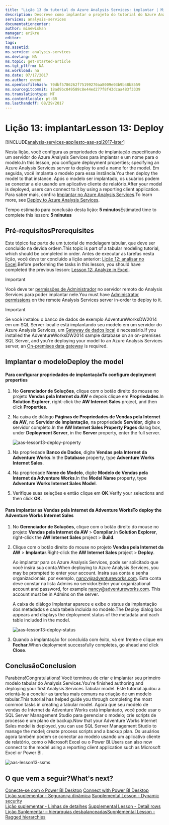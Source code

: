```yaml
---
title: "Lição 13 do tutorial do Azure Analysis Services: implantar | Microsoft Docs"
description: Descreve como implantar o projeto do tutorial do Azure Analysis Services.
services: analysis-services
documentationcenter: 
author: minewiskan
manager: erikre
editor: 
tags: 
ms.assetid: 
ms.service: analysis-services
ms.devlang: NA
ms.topic: get-started-article
ms.tgt_pltfrm: NA
ms.workload: na
ms.date: 07/17/2017
ms.author: owend
ms.openlocfilehash: 70dbf5786262f75199270aa8009e03b9b48b8559
ms.sourcegitcommit: 18ad9bc049589c8e44ed277f8f43dcaa483f3339
ms.translationtype: MT
ms.contentlocale: pt-BR
ms.lasthandoff: 08/29/2017
---
```

# <a name="lesson-13-deploy"></a><span data-ttu-id="56661-103">Lição 13: implantar</span><span class="sxs-lookup"><span data-stu-id="56661-103">Lesson 13: Deploy</span></span>

[!INCLUDE[analysis-services-appliesto-aas-sql2017-later](../../../includes/analysis-services-appliesto-aas-sql2017-later.md)]

<span data-ttu-id="56661-104">Nesta lição, você configura as propriedades de implantação especificando um servidor do Azure Analysis Services para implantar e um nome para o modelo.</span><span class="sxs-lookup"><span data-stu-id="56661-104">In this lesson, you configure deployment properties; specifying an Azure Analysis Services server to deploy to and a name for the model.</span></span> <span data-ttu-id="56661-105">Em seguida, você implanta o modelo para essa instância.</span><span class="sxs-lookup"><span data-stu-id="56661-105">You then deploy the model to that instance.</span></span> <span data-ttu-id="56661-106">Após o modelo ser implantado, os usuários podem se conectar a ele usando um aplicativo cliente de relatório.</span><span class="sxs-lookup"><span data-stu-id="56661-106">After your model is deployed, users can connect to it by using a reporting client application.</span></span> <span data-ttu-id="56661-107">Para saber mais, confira [Implantar no Azure Analysis Services](https://docs.microsoft.com/azure/analysis-services/analysis-services-deploy).</span><span class="sxs-lookup"><span data-stu-id="56661-107">To learn more, see [Deploy to Azure Analysis Services](https://docs.microsoft.com/azure/analysis-services/analysis-services-deploy).</span></span>  
  
<span data-ttu-id="56661-108">Tempo estimado para conclusão desta lição: **5 minutos**</span><span class="sxs-lookup"><span data-stu-id="56661-108">Estimated time to complete this lesson: **5 minutes**</span></span>  
  
## <a name="prerequisites"></a><span data-ttu-id="56661-109">Pré-requisitos</span><span class="sxs-lookup"><span data-stu-id="56661-109">Prerequisites</span></span>  
<span data-ttu-id="56661-110">Este tópico faz parte de um tutorial de modelagem tabular, que deve ser concluído na devida ordem.</span><span class="sxs-lookup"><span data-stu-id="56661-110">This topic is part of a tabular modeling tutorial, which should be completed in order.</span></span> <span data-ttu-id="56661-111">Antes de executar as tarefas nesta lição, você deve ter concluído a lição anterior: [Lição 12: analisar no Excel](../tutorials/aas-lesson-12-analyze-in-excel.md).</span><span class="sxs-lookup"><span data-stu-id="56661-111">Before performing the tasks in this lesson, you should have completed the previous lesson: [Lesson 12: Analyze in Excel](../tutorials/aas-lesson-12-analyze-in-excel.md).</span></span>  

> [!IMPORTANT]  
> <span data-ttu-id="56661-112">Você deve ter [permissões de Administrador](../analysis-services-server-admins.md) no servidor remoto do Analysis Services para poder implantar nele.</span><span class="sxs-lookup"><span data-stu-id="56661-112">You must have [Administrator permissions](../analysis-services-server-admins.md) on the remote Analysis Services server in-order to deploy to it.</span></span>  

> [!IMPORTANT]  
> <span data-ttu-id="56661-113">Se você instalou o banco de dados de exemplo AdventureWorksDW2014 em um SQL Server local e está implantando seu modelo em um servidor do Azure Analysis Services, um [Gateway de dados local](../analysis-services-gateway.md) é necessário.</span><span class="sxs-lookup"><span data-stu-id="56661-113">If you installed the AdventureWorksDW2014 sample database on an on-premises SQL Server, and you're deploying your model to an Azure Analysis Services server, an [On-premises data gateway](../analysis-services-gateway.md) is required.</span></span>
  
## <a name="deploy-the-model"></a><span data-ttu-id="56661-114">Implantar o modelo</span><span class="sxs-lookup"><span data-stu-id="56661-114">Deploy the model</span></span>  
  
#### <a name="to-configure-deployment-properties"></a><span data-ttu-id="56661-115">Para configurar propriedades de implantação</span><span class="sxs-lookup"><span data-stu-id="56661-115">To configure deployment properties</span></span>  

  
1.  <span data-ttu-id="56661-116">No **Gerenciador de Soluções**, clique com o botão direito do mouse no projeto **Vendas pela Internet da AW** e depois clique em **Propriedades**.</span><span class="sxs-lookup"><span data-stu-id="56661-116">In **Solution Explorer**, right-click the **AW Internet Sales** project, and then click **Properties**.</span></span>  
  
2.  <span data-ttu-id="56661-117">Na caixa de diálogo **Páginas de Propriedades de Vendas pela Internet da AW**, no **Servidor de Implantação**, na propriedade **Servidor**, digite o servidor completo.</span><span class="sxs-lookup"><span data-stu-id="56661-117">In the **AW Internet Sales Property Pages** dialog box, under **Deployment Server**, in the **Server** property, enter the full server.</span></span>  

    ![aas-lesson13-deploy-property](../tutorials/media/aas-lesson13-deploy-property.png)
  
3.  <span data-ttu-id="56661-119">Na propriedade **Banco de Dados**, digite **Vendas pela Internet da Adventure Works**.</span><span class="sxs-lookup"><span data-stu-id="56661-119">In the **Database** property, type **Adventure Works Internet Sales**.</span></span>  
  
4.  <span data-ttu-id="56661-120">Na propriedade **Nome do Modelo**, digite **Modelo de Vendas pela Internet da Adventure Works**.</span><span class="sxs-lookup"><span data-stu-id="56661-120">In the **Model Name** property, type **Adventure Works Internet Sales Model**.</span></span>  
  
5.  <span data-ttu-id="56661-121">Verifique suas seleções e então clique em **OK**.</span><span class="sxs-lookup"><span data-stu-id="56661-121">Verify your selections and then click **OK**.</span></span>  
  
#### <a name="to-deploy-the-adventure-works-internet-sales"></a><span data-ttu-id="56661-122">Para implantar as Vendas pela Internet da Adventure Works</span><span class="sxs-lookup"><span data-stu-id="56661-122">To deploy the Adventure Works Internet Sales</span></span>
  
1.  <span data-ttu-id="56661-123">No **Gerenciador de Soluções**, clique com o botão direito do mouse no projeto **Vendas pela Internet da AW** > **Compilar**.</span><span class="sxs-lookup"><span data-stu-id="56661-123">In **Solution Explorer**, right-click the **AW Internet Sales** project > **Build**.</span></span>  

2.  <span data-ttu-id="56661-124">Clique com o botão direito do mouse no projeto **Vendas pela Internet da AW** > **Implantar**.</span><span class="sxs-lookup"><span data-stu-id="56661-124">Right-click the **AW Internet Sales** project > **Deploy**.</span></span>

    <span data-ttu-id="56661-125">Ao implantar para os Azure Analysis Services, pode ser solicitado que você insira sua conta.</span><span class="sxs-lookup"><span data-stu-id="56661-125">When deploying to Azure Analysis Services, you may be prompted to enter your account.</span></span> <span data-ttu-id="56661-126">Insira sua conta e senha organizacionais, por exemplo, nancy@adventureworks.com. Esta conta deve constar na lista Admins no servidor.</span><span class="sxs-lookup"><span data-stu-id="56661-126">Enter your organizational account and password, for example nancy@adventureworks.com. This account must be in Admins on the server.</span></span>
  
    <span data-ttu-id="56661-127">A caixa de diálogo Implantar aparece e exibe o status da implantação dos metadados e cada tabela incluída no modelo.</span><span class="sxs-lookup"><span data-stu-id="56661-127">The Deploy dialog box appears and displays the deployment status of the metadata and each table included in the model.</span></span>  
    
    ![aas-lesson13-deploy-status](../tutorials/media/aas-lesson13-deploy-status.png)
  
3. <span data-ttu-id="56661-129">Quando a implantação for concluída com êxito, vá em frente e clique em **Fechar**.</span><span class="sxs-lookup"><span data-stu-id="56661-129">When deployment successfully completes, go ahead and click **Close**.</span></span>  
  
## <a name="conclusion"></a><span data-ttu-id="56661-130">Conclusão</span><span class="sxs-lookup"><span data-stu-id="56661-130">Conclusion</span></span>  
<span data-ttu-id="56661-131">Parabéns!</span><span class="sxs-lookup"><span data-stu-id="56661-131">Congratulations!</span></span> <span data-ttu-id="56661-132">Você terminou de criar e implantar seu primeiro modelo tabular do Analysis Services.</span><span class="sxs-lookup"><span data-stu-id="56661-132">You're finished authoring and deploying your first Analysis Services Tabular model.</span></span> <span data-ttu-id="56661-133">Este tutorial ajudou a orientá-lo a concluir as tarefas mais comuns na criação de um modelo tabular.</span><span class="sxs-lookup"><span data-stu-id="56661-133">This tutorial has helped guide you through completing the most common tasks in creating a tabular model.</span></span> <span data-ttu-id="56661-134">Agora que seu modelo de vendas de Internet da Adventure Works está implantado, você pode usar o SQL Server Management Studio para gerenciar o modelo; crie scripts de processo e um plano de backup.</span><span class="sxs-lookup"><span data-stu-id="56661-134">Now that your Adventure Works Internet Sales model is deployed, you can use SQL Server Management Studio to manage the model; create process scripts and a backup plan.</span></span> <span data-ttu-id="56661-135">Os usuários agora também podem se conectar ao modelo usando um aplicativo cliente de relatório, como o Microsoft Excel ou o Power BI.</span><span class="sxs-lookup"><span data-stu-id="56661-135">Users can also now connect to the model using a reporting client application such as Microsoft Excel or Power BI.</span></span>  

![aas-lesson13-ssms](../tutorials/media/aas-lesson13-ssms.png)
  
  
  
## <a name="whats-next"></a><span data-ttu-id="56661-137">O que vem a seguir?</span><span class="sxs-lookup"><span data-stu-id="56661-137">What's next?</span></span>
<span data-ttu-id="56661-138">[Conecte-se com o Power BI Desktop](../analysis-services-connect-pbi.md) </span><span class="sxs-lookup"><span data-stu-id="56661-138">[Connect with Power BI Desktop](../analysis-services-connect-pbi.md) </span></span>  
<span data-ttu-id="56661-139">[Lição suplementar - Segurança dinâmica](../tutorials/aas-supplemental-lesson-dynamic-security.md) </span><span class="sxs-lookup"><span data-stu-id="56661-139">[Supplemental Lesson - Dynamic security](../tutorials/aas-supplemental-lesson-dynamic-security.md) </span></span>  
<span data-ttu-id="56661-140">[Lição suplementar - Linhas de detalhes](../tutorials/aas-supplemental-lesson-detail-rows.md) </span><span class="sxs-lookup"><span data-stu-id="56661-140">[Supplemental Lesson - Detail rows](../tutorials/aas-supplemental-lesson-detail-rows.md) </span></span>  
[<span data-ttu-id="56661-141">Lição Suplementar – hierarquias desbalanceadas</span><span class="sxs-lookup"><span data-stu-id="56661-141">Supplemental Lesson - Ragged hierarchies</span></span>](../tutorials/aas-supplemental-lesson-ragged-hierarchies.md)   
